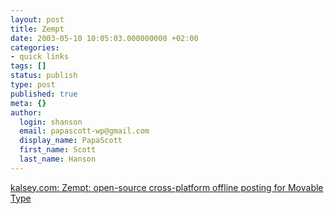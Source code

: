 ```yaml
---
layout: post
title: Zempt
date: 2003-05-10 10:05:03.000000000 +02:00
categories:
- quick links
tags: []
status: publish
type: post
published: true
meta: {}
author:
  login: shanson
  email: papascott-wp@gmail.com
  display_name: PapaScott
  first_name: Scott
  last_name: Hanson
---
```

<p><a title="Windows only for now" href="http://kalsey.com/blog/2003/05/zempt/index.html">kalsey.com: Zempt: open-source cross-platform offline posting for Movable Type</a></p>
